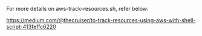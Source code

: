 For more details on aws-track-resources.sh, refer below:

https://medium.com/@thecruiser/to-track-resources-using-aws-with-shell-script-413feffc6220
